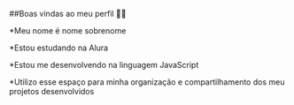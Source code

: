 ##Boas vindas ao meu perfil 💙💙

*Meu nome é nome sobrenome

*Estou estudando na Alura

*Estou me desenvolvendo na linguagem JavaScript

*Utilizo esse espaço para minha organização e compartilhamento dos meu projetos desenvolvidos
